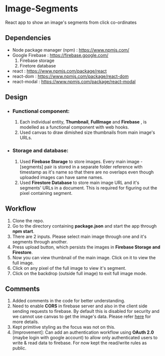 # Image-Segments
React app to show an image's segments from click co-ordinates

## Dependencies
- Node package manager (npm) : https://www.npmjs.com/
- Google Firebase : https://firebase.google.com/
  1. Firebase storage
  2. Firetore database 
- react : https://www.npmjs.com/package/react
- react-dom : https://www.npmjs.com/package/react-dom
- react-modal : https://www.npmjs.com/package/react-modal

## Design
  - ### Functional component:
    1. Each individual entity, **Thumbnail**, **FullImage** and **Firebase** , is modelled as a functional                component with web hooks. 
    2. Used canvas to draw dimished size thumbnails from main image's URLs.  

 - ### Storage and database:
    1. Used **Firebase Storage** to store images. Every main image - [segments] pair is stored in a separate            folder reference with timestamp as it's name so that there are no overlaps even though uploaded images can        have same names.  
    2. Used **Firestore Database** to store main image URL and it's segments' URLs in a document. This is                required for figuring out the pixel containing segment.  

## Workflow
  1. Clone the repo.  
  2. Go to the directory containing **package.json** and start the app through **npm start**.  
  3. There are 2 inputs. Please select main image through one and it's segments through another.  
  4. Press upload button, which persists the images in **Firebase Storage and Firestore**.  
  5. Now you can view thumbnail of the main image. Click on it to view the full image.  
  6. Click on any pixel of the full image to view it's segment.  
  7. Click on the backdrop (outside full image) to exit full image mode.  
    
## Comments
  1. Added comments in the code for better understanding.  
  2. Need to enable **CORS** in firebase server and also in the client side sending requests to firebase. By          default this is disabled for security and we cannot use canvas to get the image's data. Please refer [here](https://developer.mozilla.org/en-US/docs/Web/HTML/CORS_enabled_image) for more details.  
  3. Kept primitive styling as the focus was not on this.  
  4. [Improvement]: Can add an authentication workflow using **OAuth 2.0** (maybe login with google account) to         allow only authenticated users to write & read data to firebase. For now kept the read/write rules as             public.  
